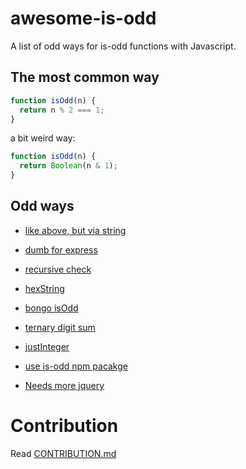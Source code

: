 # awesome-is-odd
A list of odd ways for is-odd functions with Javascript.

## The most common way
```js
function isOdd(n) {
  return n % 2 === 1;
}
```

a bit weird way:
```js
function isOdd(n) {
  return Boolean(n & 1);
}
```

## Odd ways
- [like above, but via string](ways/viaString.md)

- [dumb for express](ways/dumbForExpress.md)

- [recursive check](ways/recursive.md)

- [hexString](ways/hexString.md)

- [bongo isOdd](ways/bongo.md)

- [ternary digit sum](ways/ternaryDigitSum.md)

- [justInteger](ways/justInteger.md)

- [use is-odd npm pacakge](ways/isOddNpm.md) 

- [Needs more jquery](ways/jquery.md)

# Contribution
Read [CONTRIBUTION.md](CONTRIBUTION.md)
